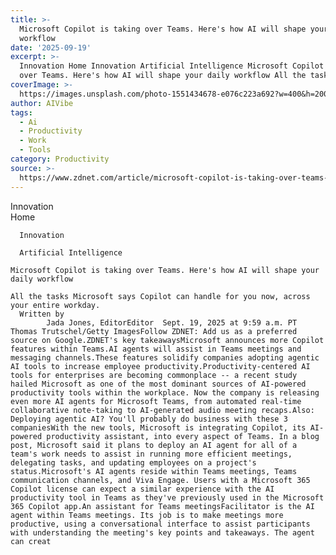 ```yaml
---
title: >-
  Microsoft Copilot is taking over Teams. Here's how AI will shape your daily
  workflow
date: '2025-09-19'
excerpt: >-
  Innovation Home Innovation Artificial Intelligence Microsoft Copilot is taking
  over Teams. Here's how AI will shape your daily workflow All the tasks...
coverImage: >-
  https://images.unsplash.com/photo-1551434678-e076c223a692?w=400&h=200&fit=crop&auto=format
author: AIVibe
tags:
  - Ai
  - Productivity
  - Work
  - Tools
category: Productivity
source: >-
  https://www.zdnet.com/article/microsoft-copilot-is-taking-over-teams-heres-how-ai-will-shape-your-daily-workflow/
---
```

Innovation      
      Home
    
      Innovation
    
      Artificial Intelligence
       
    Microsoft Copilot is taking over Teams. Here's how AI will shape your daily workflow
     
    All the tasks Microsoft says Copilot can handle for you now, across your entire workday.
      Written by 
            Jada Jones, EditorEditor  Sept. 19, 2025 at 9:59 a.m. PT                           Thomas Trutschel/Getty ImagesFollow ZDNET: Add us as a preferred source on Google.ZDNET's key takeawaysMicrosoft announces more Copilot features within Teams.AI agents will assist in Teams meetings and messaging channels.These features solidify companies adopting agentic AI tools to increase employee productivity.Productivity-centered AI tools for enterprises are becoming commonplace -- a recent study hailed Microsoft as one of the most dominant sources of AI-powered productivity tools within the workplace. Now the company is releasing even more AI agents for Microsoft Teams, from automated real-time collaborative note-taking to AI-generated audio meeting recaps.Also: Deploying agentic AI? You'll probably do business with these 3 companiesWith the new tools, Microsoft is integrating Copilot, its AI-powered productivity assistant, into every aspect of Teams. In a blog post, Microsoft said it plans to deploy an AI agent for all of a team's work needs to assist in running more efficient meetings, delegating tasks, and updating employees on a project's status.Microsoft's AI agents reside within Teams meetings, Teams communication channels, and Viva Engage. Users with a Microsoft 365 Copilot license can expect a similar experience with the AI productivity tool in Teams as they've previously used in the Microsoft 365 Copilot app.An assistant for Teams meetingsFacilitator is the AI agent within Teams meetings. Its job is to make meetings more productive, using a conversational interface to assist participants with understanding the meeting's key points and takeaways. The agent can creat
